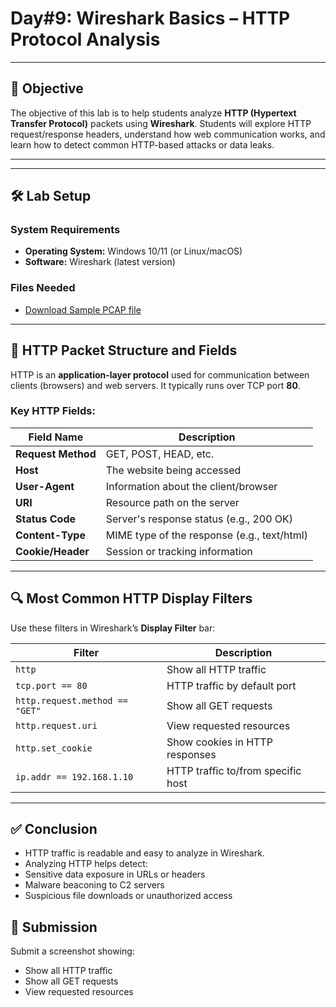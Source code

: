 # **Day#9: Wireshark Basics – HTTP Protocol Analysis**

---

## 🎯 **Objective**  
The objective of this lab is to help students analyze **HTTP (Hypertext Transfer Protocol)** packets using **Wireshark**. Students will explore HTTP request/response headers, understand how web communication works, and learn how to detect common HTTP-based attacks or data leaks.

---

---




## 🛠️ **Lab Setup**

### **System Requirements**
- **Operating System:** Windows 10/11 (or Linux/macOS)
- **Software:** Wireshark (latest version)

### **Files Needed**
- [Download Sample PCAP file](https://github.com/0xrajneesh/90-Days-SOC-Challenge-Beginner/raw/refs/heads/main/Protocol_Analysis_pcap.pcapng)

---

## 📘 **HTTP Packet Structure and Fields**

HTTP is an **application-layer protocol** used for communication between clients (browsers) and web servers. It typically runs over TCP port **80**.

### **Key HTTP Fields:**

| Field Name         | Description                              |
|--------------------|------------------------------------------|
| **Request Method** | GET, POST, HEAD, etc.                    |
| **Host**           | The website being accessed               |
| **User-Agent**     | Information about the client/browser     |
| **URI**            | Resource path on the server              |
| **Status Code**    | Server's response status (e.g., 200 OK)  |
| **Content-Type**   | MIME type of the response (e.g., text/html) |
| **Cookie/Header**  | Session or tracking information          |

---

## 🔍 **Most Common HTTP Display Filters**

Use these filters in Wireshark’s **Display Filter** bar:

| Filter                    | Description                              |
|---------------------------|------------------------------------------|
| `http`                   | Show all HTTP traffic                    |
| `tcp.port == 80`         | HTTP traffic by default port             |
| `http.request.method == "GET"` | Show all GET requests             |
| `http.request.uri`       | View requested resources                 |
| `http.set_cookie`        | Show cookies in HTTP responses           |
| `ip.addr == 192.168.1.10`| HTTP traffic to/from specific host       |

---

## ✅ Conclusion
- HTTP traffic is readable and easy to analyze in Wireshark.
- Analyzing HTTP helps detect:
 - Sensitive data exposure in URLs or headers
 - Malware beaconing to C2 servers
 - Suspicious file downloads or unauthorized access

## 📸 Submission
Submit a screenshot showing:
- Show all HTTP traffic
- Show all GET requests
- View requested resources       
